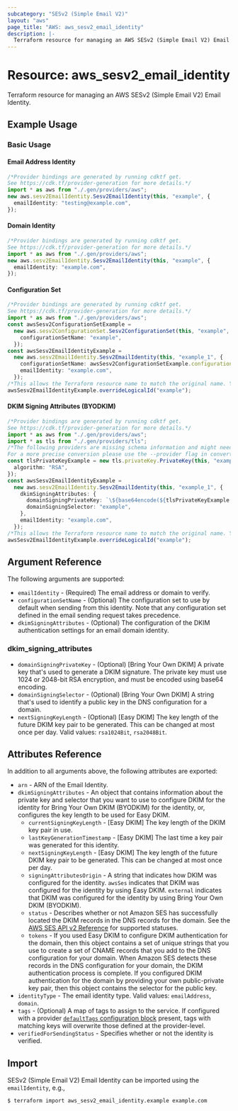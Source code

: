 ```yaml
---
subcategory: "SESv2 (Simple Email V2)"
layout: "aws"
page_title: "AWS: aws_sesv2_email_identity"
description: |-
  Terraform resource for managing an AWS SESv2 (Simple Email V2) Email Identity.
---
```


# Resource: aws\_sesv2\_email\_identity

Terraform resource for managing an AWS SESv2 (Simple Email V2) Email Identity.

## Example Usage

### Basic Usage

#### Email Address Identity

```typescript
/*Provider bindings are generated by running cdktf get.
See https://cdk.tf/provider-generation for more details.*/
import * as aws from "./.gen/providers/aws";
new aws.sesv2EmailIdentity.Sesv2EmailIdentity(this, "example", {
  emailIdentity: "testing@example.com",
});

```

#### Domain Identity

```typescript
/*Provider bindings are generated by running cdktf get.
See https://cdk.tf/provider-generation for more details.*/
import * as aws from "./.gen/providers/aws";
new aws.sesv2EmailIdentity.Sesv2EmailIdentity(this, "example", {
  emailIdentity: "example.com",
});

```

#### Configuration Set

```typescript
/*Provider bindings are generated by running cdktf get.
See https://cdk.tf/provider-generation for more details.*/
import * as aws from "./.gen/providers/aws";
const awsSesv2ConfigurationSetExample =
  new aws.sesv2ConfigurationSet.Sesv2ConfigurationSet(this, "example", {
    configurationSetName: "example",
  });
const awsSesv2EmailIdentityExample =
  new aws.sesv2EmailIdentity.Sesv2EmailIdentity(this, "example_1", {
    configurationSetName: awsSesv2ConfigurationSetExample.configurationSetName,
    emailIdentity: "example.com",
  });
/*This allows the Terraform resource name to match the original name. You can remove the call if you don't need them to match.*/
awsSesv2EmailIdentityExample.overrideLogicalId("example");

```

#### DKIM Signing Attributes (BYODKIM)

```typescript
/*Provider bindings are generated by running cdktf get.
See https://cdk.tf/provider-generation for more details.*/
import * as aws from "./.gen/providers/aws";
import * as tls from "./.gen/providers/tls";
/*The following providers are missing schema information and might need manual adjustments to synthesize correctly: tls.
For a more precise conversion please use the --provider flag in convert.*/
const tlsPrivateKeyExample = new tls.privateKey.PrivateKey(this, "example", {
  algorithm: "RSA",
});
const awsSesv2EmailIdentityExample =
  new aws.sesv2EmailIdentity.Sesv2EmailIdentity(this, "example_1", {
    dkimSigningAttributes: {
      domainSigningPrivateKey: `\${base64encode(${tlsPrivateKeyExample.privateKeyPem})}`,
      domainSigningSelector: "example",
    },
    emailIdentity: "example.com",
  });
/*This allows the Terraform resource name to match the original name. You can remove the call if you don't need them to match.*/
awsSesv2EmailIdentityExample.overrideLogicalId("example");

```

## Argument Reference

The following arguments are supported:

* `emailIdentity` - (Required) The email address or domain to verify.
* `configurationSetName` - (Optional) The configuration set to use by default when sending from this identity. Note that any configuration set defined in the email sending request takes precedence.
* `dkimSigningAttributes` - (Optional) The configuration of the DKIM authentication settings for an email domain identity.

### dkim\_signing\_attributes

* `domainSigningPrivateKey` - (Optional) \[Bring Your Own DKIM] A private key that's used to generate a DKIM signature. The private key must use 1024 or 2048-bit RSA encryption, and must be encoded using base64 encoding.
* `domainSigningSelector` - (Optional) \[Bring Your Own DKIM] A string that's used to identify a public key in the DNS configuration for a domain.
* `nextSigningKeyLength` - (Optional) \[Easy DKIM] The key length of the future DKIM key pair to be generated. This can be changed at most once per day. Valid values: `rsa1024Bit`, `rsa2048Bit`.

## Attributes Reference

In addition to all arguments above, the following attributes are exported:

* `arn` - ARN of the Email Identity.
* `dkimSigningAttributes` - An object that contains information about the private key and selector that you want to use to configure DKIM for the identity for Bring Your Own DKIM (BYODKIM) for the identity, or, configures the key length to be used for Easy DKIM.
  * `currentSigningKeyLength` - \[Easy DKIM] The key length of the DKIM key pair in use.
  * `lastKeyGenerationTimestamp` - \[Easy DKIM] The last time a key pair was generated for this identity.
  * `nextSigningKeyLength` - \[Easy DKIM] The key length of the future DKIM key pair to be generated. This can be changed at most once per day.
  * `signingAttributesOrigin` - A string that indicates how DKIM was configured for the identity. `awsSes` indicates that DKIM was configured for the identity by using Easy DKIM. `external` indicates that DKIM was configured for the identity by using Bring Your Own DKIM (BYODKIM).
  * `status` - Describes whether or not Amazon SES has successfully located the DKIM records in the DNS records for the domain. See the [AWS SES API v2 Reference](https://docs.aws.amazon.com/ses/latest/APIReference-V2/API_DkimAttributes.html#SES-Type-DkimAttributes-Status) for supported statuses.
  * `tokens` - If you used Easy DKIM to configure DKIM authentication for the domain, then this object contains a set of unique strings that you use to create a set of CNAME records that you add to the DNS configuration for your domain. When Amazon SES detects these records in the DNS configuration for your domain, the DKIM authentication process is complete. If you configured DKIM authentication for the domain by providing your own public-private key pair, then this object contains the selector for the public key.
* `identityType` - The email identity type. Valid values: `emailAddress`, `domain`.
* `tags` - (Optional) A map of tags to assign to the service. If configured with a provider [`defaultTags` configuration block](https://registry.terraform.io/providers/hashicorp/aws/latest/docs#default_tags-configuration-block) present, tags with matching keys will overwrite those defined at the provider-level.
* `verifiedForSendingStatus` - Specifies whether or not the identity is verified.

## Import

SESv2 (Simple Email V2) Email Identity can be imported using the `emailIdentity`, e.g.,

```console
$ terraform import aws_sesv2_email_identity.example example.com
```
